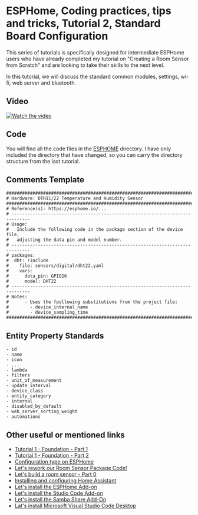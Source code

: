 # ESPHome, Coding practices, tips and tricks, Tutorial 2, Standard Board Configuration

This series of tutorials is specifically designed for intermediate ESPHome users who have already completed my tutorial on "Creating a Room Sensor from Scratch" and are looking to take their skills to the next level.

In this tutorial, we will discuss the standard common modules, settings, wi-fi, web server and bluetooth.

## Video

[![Watch the video](/Coding_Practices_Tips_and_Tricks/3_our_first_device/images/Thumbnail.jpg)](https://youtu.be/___CvvfPEt4)

## Code

You will find all the code files in the [ESPHOME](/Coding_Practices_Tips_and_Tricks/2_standard_board_configurations/ESPHOME/) directory. I have only included the directory that have changed, so you can carry the directory structure from the last tutorial.

## Comments Template

    ################################################################################
    # Hardware: DTH11/22 Temperature and Humidity Sensor
    ################################################################################
    # Reference(s): https://esphome.io/...
    # -----------------------------------------------------------------------------  
    # Usage:
    #   Include the following code in the package section of the device file, 
    #   adjusting the data pin and model number.
    # -----------------------------------------------------------------------------
    # packages:
    #  dht: !include 
    #    file: sensors/digital/dht22.yaml
    #    vars:
    #      data_pin: GPIO26
    #      model: DHT22
    # -----------------------------------------------------------------------------      
    # Notes:
    #      - Uses the fpollowing substitutions from the project file:
    #        - device_internal_name
    #        - device_sampling_time
    ################################################################################


## Entity Property Standards

    - id
    - name
    - icon
    - ...
    - lambda
    - filters
    - unit_of_measurement 
    - update_interval 
    - device_class
    - entity_category
    - internal
    - disabled_by_default
    - web_server_sorting_weight
    - automations

## Other useful or mentioned links

- [Tutorial 1 - Foundation - Part 1](https://youtu.be/G9WRg6jk7xk)
- [Tutorial 1 - Foundation - Part 2](https://youtu.be/Qx6hqZh4Y9s)
- [Configuration type on ESPHome](https://esphome.io/guides/configuration-types.html)
- [Let's rework our Room Sensor Package Code!](https://youtube.com/live/52_ZJmTz3bs)
- [Let's build a room sensor - Part 0](/Lets_build_a_room_sensor/Part%200/README.md)
- [Installing and configuring Home Assistant](/Tutorial%201%20-%20Basic%20Setup%20for%20all%20Devices/README.md)
- [Let's install the ESPHome Add-on](https://youtu.be/zwykvV82SGw?si=XLMDUKdHiqi_dprt)
- [Let's install the Studio Code Add-on](https://youtu.be/oKdITXid-5Y)
- [Let's install the Samba Share Add-On](https://youtu.be/Vu_oxefjd0I)
- [Lat's install Microsoft Visual Studio Code Desktop](https://youtu.be/6NdY1y3NYL8)
